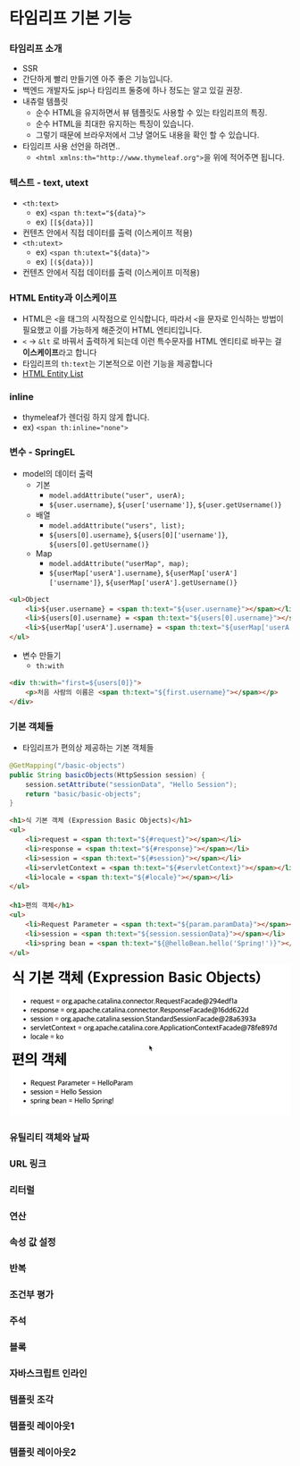 # 타임리프 기본 기능

### 타임리프 소개
- SSR
- 간단하게 빨리 만들기엔 아주 좋은 기능입니다.
- 백엔드 개발자도 jsp나 타임리프 둘중에 하나 정도는 알고 있길 권장.
- 내츄럴 템플릿 
  - 순수 HTML을 유지하면서 뷰 템플릿도 사용할 수 있는 타임리프의 특징. 
  - 순수 HTML을 최대한 유지하는 특징이 있습니다.
  - 그렇기 때문에 브라우저에서 그냥 열어도 내용을 확인 할 수 있습니다.
- 타임리프 사용 선언을 하려면..
  - `<html xmlns:th="http://www.thymeleaf.org">`을 위에 적어주면 됩니다.

### 텍스트 - text, utext
- `<th:text>`
  - ex) `<span th:text="${data}">`
  - ex) `[[${data}]]`
- 컨텐츠 안에서 직접 데이터를 출력 (이스케이프 적용)
- `<th:utext>`
  - ex) `<span th:utext="${data}">`
  - ex) `[(${data})]`
- 컨텐츠 안에서 직접 데이터를 출력 (이스케이프 미적용)

### HTML Entity과 이스케이프
- HTML은 `<`을 태그의 시작점으로 인식합니다, 따라서 `<`을 문자로 인식하는 방법이 필요했고 이를 가능하게 해준것이 HTML 엔티티입니다.
- `<` -> `&lt` 로 바꿔서 출력하게 되는데 이런 특수문자를 HTML 엔티티로 바꾸는 걸 **이스케이프**라고 합니다
- 타임리프의 `th:text`는 기본적으로 이런 기능을 제공합니다
- [HTML Entity List](https://lynmp.com/ko/article/na4022da3d633f943a)

### inline
- thymeleaf가 렌더링 하지 않게 합니다.
- ex) `<span th:inline="none">`

### 변수 - SpringEL
- model의 데이터 출력
  - 기본
    - `model.addAttribute("user", userA);` 
    - `${user.username}`, `${user['username']}`, `${user.getUsername()}`
  - 배열
    - `model.addAttribute("users", list);` 
    - `${users[0].username}`, `${users[0]['username']}`, `${users[0].getUsername()}`
  - Map
    - `model.addAttribute("userMap", map);` 
    - `${userMap['userA'].username}`, `${userMap['userA']['username']}`, `${userMap['userA'].getUsername()}`
```html
<ul>Object
    <li>${user.username} = <span th:text="${user.username}"></span></li>
    <li>${users[0].username} = <span th:text="${users[0].username}"></span></li>
    <li>${userMap['userA'].username} = <span th:text="${userMap['userA'].username}"></span></li>
</ul>
```
- 변수 만들기
  - `th:with`
```html
<div th:with="first=${users[0]}">
    <p>처음 사람의 이름은 <span th:text="${first.username}"></span></p>
</div>
```

### 기본 객체들
- 타임리프가 편의상 제공하는 기본 객체들
```java
@GetMapping("/basic-objects")
public String basicObjects(HttpSession session) {
    session.setAttribute("sessionData", "Hello Session");
    return "basic/basic-objects";
}
```
```html
<h1>식 기본 객체 (Expression Basic Objects)</h1>
<ul>
    <li>request = <span th:text="${#request}"></span></li>
    <li>response = <span th:text="${#response}"></span></li>
    <li>session = <span th:text="${#session}"></span></li>
    <li>servletContext = <span th:text="${#servletContext}"></span></li>
    <li>locale = <span th:text="${#locale}"></span></li>
</ul>

<h1>편의 객체</h1>
<ul>
    <li>Request Parameter = <span th:text="${param.paramData}"></span></li>
    <li>session = <span th:text="${session.sessionData}"></span></li>
    <li>spring bean = <span th:text="${@helloBean.hello('Spring!')}"></span></li>
</ul>
```
![img.png](basic-object.png)
### 유틸리티 객체와 날짜

### URL 링크

### 리터럴

### 연산

### 속성 값 설정

### 반복

### 조건부 평가

### 주석

### 블록

### 자바스크립트 인라인

### 템플릿 조각

### 템플릿 레이아웃1

### 템플릿 레이아웃2

